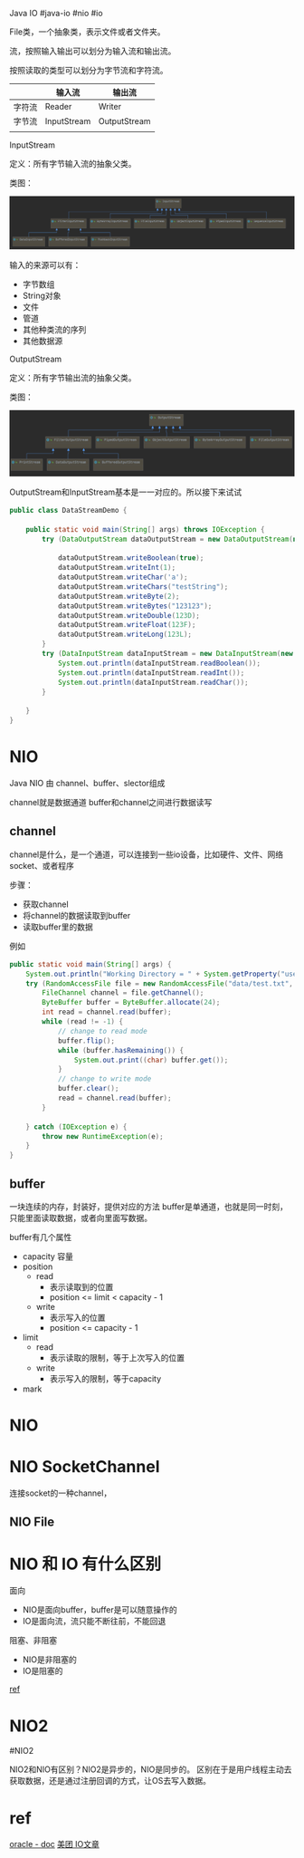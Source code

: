 Java IO
#java-io
#nio 
#io 



File类，一个抽象类，表示文件或者文件夹。

流，按照输入输出可以划分为输入流和输出流。

按照读取的类型可以划分为字节流和字符流。

|        | 输入流      | 输出流       |
| ------ | ----------- | ------------ |
| 字符流 | Reader      | Writer       |
| 字节流 | InputStream | OutputStream |
|        |             |              |



InputStream

定义：所有字节输入流的抽象父类。

类图：

![image-20200714215740539](image-20200714215740539.png)



输入的来源可以有：

- 字节数组
- String对象
- 文件
- 管道
- 其他种类流的序列
- 其他数据源



OutputStream

定义：所有字节输出流的抽象父类。

类图：

![image-20200714215930805](image-20200714215930805.png)



OutputStream和InputStream基本是一一对应的。所以接下来试试

```java
public class DataStreamDemo {

    public static void main(String[] args) throws IOException {
        try (DataOutputStream dataOutputStream = new DataOutputStream(new FileOutputStream("data.txt"));) {

            dataOutputStream.writeBoolean(true);
            dataOutputStream.writeInt(1);
            dataOutputStream.writeChar('a');
            dataOutputStream.writeChars("testString");
            dataOutputStream.writeByte(2);
            dataOutputStream.writeBytes("123123");
            dataOutputStream.writeDouble(123D);
            dataOutputStream.writeFloat(123F);
            dataOutputStream.writeLong(123L);
        }
        try (DataInputStream dataInputStream = new DataInputStream(new FileInputStream("data.txt"));) {
            System.out.println(dataInputStream.readBoolean());
            System.out.println(dataInputStream.readInt());
            System.out.println(dataInputStream.readChar());
        }

    }
}
```



# NIO

Java NIO 由  channel、buffer、slector组成

channel就是数据通道
buffer和channel之间进行数据读写



## channel


channel是什么，是一个通道，可以连接到一些io设备，比如硬件、文件、网络socket、或者程序

步骤：
- 获取channel
- 将channel的数据读取到buffer
- 读取buffer里的数据

例如
```java
public static void main(String[] args) {  
    System.out.println("Working Directory = " + System.getProperty("user.dir"));  
    try (RandomAccessFile file = new RandomAccessFile("data/test.txt", "rw")) {  
        FileChannel channel = file.getChannel();  
        ByteBuffer buffer = ByteBuffer.allocate(24);  
        int read = channel.read(buffer);  
        while (read != -1) {  
            // change to read mode  
            buffer.flip();  
            while (buffer.hasRemaining()) {  
                System.out.print((char) buffer.get());  
            }  
            // change to write mode  
            buffer.clear();  
            read = channel.read(buffer);  
        }  
  
    } catch (IOException e) {  
        throw new RuntimeException(e);  
    }  
}
```

## buffer
一块连续的内存，封装好，提供对应的方法
buffer是单通道，也就是同一时刻，只能里面读取数据，或者向里面写数据。

buffer有几个属性
- capacity 容量
- position
	- read
		- 表示读取到的位置
		- position <= limit < capacity - 1
	- write
		- 表示写入的位置
		- position <= capacity - 1
- limit
	- read
		- 表示读取的限制，等于上次写入的位置
	- write
		- 表示写入的限制，等于capacity
- mark




# NIO

# NIO SocketChannel
连接socket的一种channel，

## NIO File



# NIO 和 IO 有什么区别

面向
-  NIO是面向buffer，buffer是可以随意操作的
-  IO是面向流，流只能不断往前，不能回退


阻塞、非阻塞
-  NIO是非阻塞的
- IO是阻塞的


[ref](https://jenkov.com/tutorials/java-nio/nio-vs-io.html)




# NIO2
#NIO2

NIO2和NIO有区别？NIO2是异步的，NIO是同步的。
区别在于是用户线程主动去获取数据，还是通过注册回调的方式，让OS去写入数据。

# ref

[oracle - doc](https://docs.oracle.com/en/java/javase/18/core/java-core-libraries1.html)
[美团 IO文章](https://zhuanlan.zhihu.com/p/23488863)